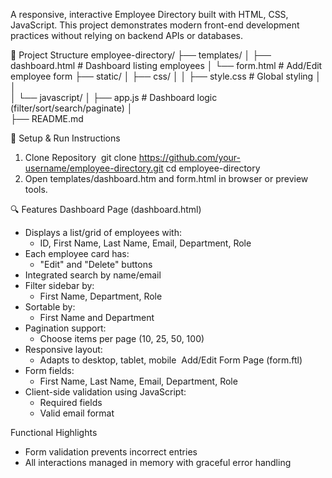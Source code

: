 A responsive, interactive Employee Directory built with HTML, CSS, JavaScript. This project demonstrates modern front-end development practices without relying on backend APIs or databases.

📂 Project Structure
employee-directory/
├── templates/
│   ├── dashboard.html           # Dashboard listing employees
│   └── form.html                # Add/Edit employee form
├── static/
│   ├── css/
│   │   ├── style.css           # Global styling
│   │   
│   └── javascript/
│       ├── app.js              # Dashboard logic (filter/sort/search/paginate)
│                   
├── README.md

🚀 Setup & Run Instructions
1. Clone Repository 
git clone https://github.com/your-username/employee-directory.git
cd employee-directory
3. Open templates/dashboard.htm and form.html in browser or preview tools. 

🔍 Features
Dashboard Page (dashboard.html)
* Displays a list/grid of employees with:
    * ID, First Name, Last Name, Email, Department, Role 
* Each employee card has:
    * "Edit" and "Delete" buttons 
* Integrated search by name/email 
* Filter sidebar by:
    * First Name, Department, Role 
* Sortable by:
    * First Name and Department 
* Pagination support:
    * Choose items per page (10, 25, 50, 100) 
* Responsive layout:
    * Adapts to desktop, tablet, mobile 
Add/Edit Form Page (form.ftl)
* Form fields:
    * First Name, Last Name, Email, Department, Role 
* Client-side validation using JavaScript:
    * Required fields 
    * Valid email format 

Functional Highlights
* Form validation prevents incorrect entries 
* All interactions managed in memory with graceful error handling 


